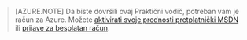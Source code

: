 > [AZURE.NOTE]
> Da biste dovršili ovaj Praktični vodič, potreban vam je račun za Azure. Možete [aktivirati svoje prednosti pretplatnički MSDN](https://azure.microsoft.com/pricing/member-offers/msdn-benefits-details/?WT.mc_id=A85619ABF) ili [prijave za besplatan račun](https://azure.microsoft.com/pricing/free-trial/?WT.mc_id=A85619ABF).

